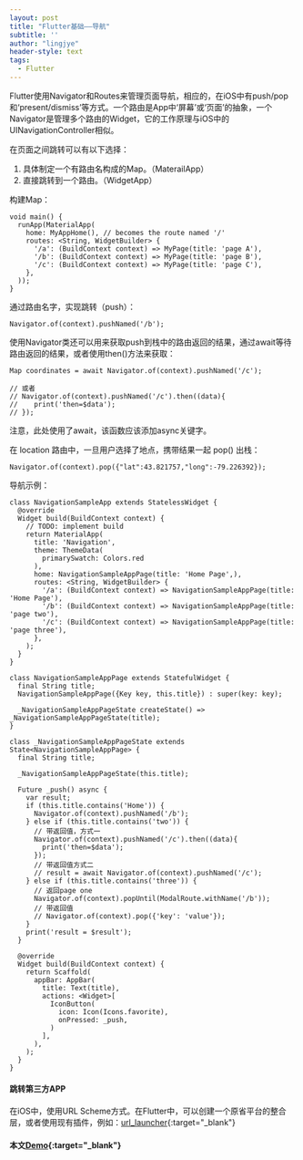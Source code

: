 ```yaml
---
layout: post
title: "Flutter基础——导航"
subtitle: ''
author: "lingjye"
header-style: text
tags:
  - Flutter
---
```


Flutter使用Navigator和Routes来管理页面导航，相应的，在iOS中有push/pop和‘present/dismiss’等方式。一个路由是App中‘屏幕’或‘页面’的抽象，一个Navigator是管理多个路由的Widget，它的工作原理与iOS中的UINavigationController相似。

在页面之间跳转可以有以下选择：

1. 具体制定一个有路由名构成的Map。（MaterailApp）
2. 直接跳转到一个路由。（WidgetApp）

构建Map：

```
void main() {
  runApp(MaterialApp(
    home: MyAppHome(), // becomes the route named '/'
    routes: <String, WidgetBuilder> {
      '/a': (BuildContext context) => MyPage(title: 'page A'),
      '/b': (BuildContext context) => MyPage(title: 'page B'),
      '/c': (BuildContext context) => MyPage(title: 'page C'),
    },
  ));
}
```

通过路由名字，实现跳转（push）：

```
Navigator.of(context).pushNamed('/b');
```

使用Navigator类还可以用来获取push到栈中的路由返回的结果，通过await等待路由返回的结果，或者使用then()方法来获取：

```
Map coordinates = await Navigator.of(context).pushNamed('/c');

// 或者
// Navigator.of(context).pushNamed('/c').then((data){
//    print('then=$data');
// });
```

注意，此处使用了await，该函数应该添加async关键字。

在 location 路由中，一旦用户选择了地点，携带结果一起 pop() 出栈：

```
Navigator.of(context).pop({"lat":43.821757,"long":-79.226392});
```

导航示例：

```
class NavigationSampleApp extends StatelessWidget {
  @override
  Widget build(BuildContext context) {
    // TODO: implement build
    return MaterialApp(
      title: 'Navigation',
      theme: ThemeData(
        primarySwatch: Colors.red
      ),
      home: NavigationSampleAppPage(title: 'Home Page',),
      routes: <String, WidgetBuilder> {
        '/a': (BuildContext context) => NavigationSampleAppPage(title: 'Home Page'),
        '/b': (BuildContext context) => NavigationSampleAppPage(title: 'page two'),
        '/c': (BuildContext context) => NavigationSampleAppPage(title: 'page three'),
      },
    );
  }
}

class NavigationSampleAppPage extends StatefulWidget {
  final String title;
  NavigationSampleAppPage({Key key, this.title}) : super(key: key);

  _NavigationSampleAppPageState createState() => _NavigationSampleAppPageState(title);
}

class _NavigationSampleAppPageState extends State<NavigationSampleAppPage> {
  final String title;

  _NavigationSampleAppPageState(this.title);

  Future _push() async {
    var result;
    if (this.title.contains('Home')) {
      Navigator.of(context).pushNamed('/b');
    } else if (this.title.contains('two')) {
      // 带返回值，方式一
      Navigator.of(context).pushNamed('/c').then((data){
        print('then=$data');
      });
      // 带返回值方式二
      // result = await Navigator.of(context).pushNamed('/c');
    } else if (this.title.contains('three')) {
      // 返回page one
      Navigator.of(context).popUntil(ModalRoute.withName('/b'));
      // 带返回值
      // Navigator.of(context).pop({'key': 'value'});
    }
    print('result = $result');
  }

  @override
  Widget build(BuildContext context) {
    return Scaffold(
      appBar: AppBar(
        title: Text(title),
        actions: <Widget>[
          IconButton(
            icon: Icon(Icons.favorite),
            onPressed: _push,
          )
        ],
      ),
    );
  }
}
```

#### 跳转第三方APP

在iOS中，使用URL Scheme方式。在Flutter中，可以创建一个原省平台的整合层，或者使用现有插件，例如：[url_launcher](https://pub.dev/packages/url_launcher){:target="_blank"}


#### 本文[Demo](https://github.com/lingjye/Flutter-Learning/tree/master/helloworld){:target="_blank"}
